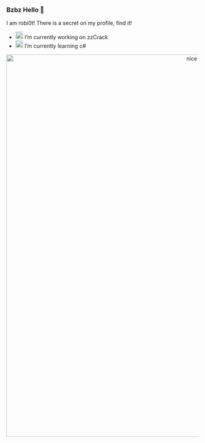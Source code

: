 ### Bzbz Hello 👋

I am robi0t!
There is a secret on my profile, find it!

- <img src="https://upload.wikimedia.org/wikipedia/commons/thumb/c/c3/Python-logo-notext.svg/768px-Python-logo-notext.svg.png" width="20" alt="c sharp logo"> I’m currently working on zzCrack
- <img src="https://cdn.worldvectorlogo.com/logos/c--4.svg" width="20" alt="python logo"> I’m currently learning c#

<p align="center">
   <img src="https://github.com/robi0t/robi0t/blob/main/secret.jpg?raw=true" width="1000" alt="nice image">
</p>
